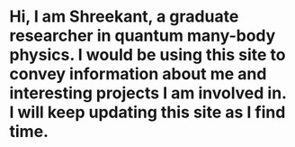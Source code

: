 # Hi, I am Shreekant, a graduate researcher in quantum many-body physics. I would be using this site to convey information about me and interesting projects I am involved in. I will keep updating this site as I find time.
